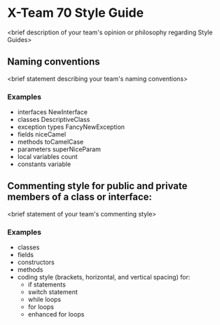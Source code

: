 # X-Team 70 Style Guide

<brief description of your team's opinion or philosophy regarding Style Guides>

## Naming conventions

<brief statement describing your team's naming conventions>

### Examples
* interfaces
    NewInterface
* classes
    DescriptiveClass
* exception types
    FancyNewException
* fields
    niceCamel
* methods
    toCamelCase
* parameters
    superNiceParam
* local variables
    count
* constants
    variable

## Commenting style for public and private members of a class or interface:

<brief statement of your team's commenting style>

### Examples

* classes
* fields
* constructors
* methods
* coding style (brackets, horizontal, and vertical spacing) for:
  * if statements
  * switch statement
  * while loops
  * for loops
  * enhanced for loops
